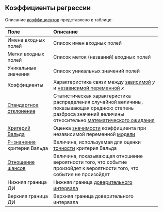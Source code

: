 ## Коэффициенты регрессии

Описание [коэффициентов](https://wiki.loginom.ru/articles/coefficient-of-regression.html) представлено в таблице:

| Поле | Описание |
|:--------------------|:----------|
| Имена входных полей | Список имен входных полей |
| Метки входных полей | Список меток (названий) входных полей |
| Уникальные значения | Список уникальных значений полей |
| Коэффициенты | Характеристика связи между [зависимой](https://wiki.loginom.ru/articles/output-variable.html) *y* и [независимой переменной](https://wiki.loginom.ru/articles/input-variable.html) *x* |
| [Стандартное отклонение](https://wiki.loginom.ru/articles/mean-square-deviation.html) | Статистическая характеристика распределения случайной величины, показывающая среднюю степень разброса значений величины относительно [математического ожидания](https://wiki.loginom.ru/articles/expectation-value.html) |
| [Критерий Вальда](https://wiki.loginom.ru/articles/wald-test.html) | Оценка [значимости](https://wiki.loginom.ru/articles/significance-regr.html) коэффициента при независимой переменной [модели](https://wiki.loginom.ru/articles/taught-model.html) |
| [P-значение](https://wiki.loginom.ru/articles/p-value.html) критерия Вальда | Величина, используемая для оценки [точности](https://wiki.loginom.ru/articles/precision.html) критерия Вальда |
| [Отношение шансов](https://wiki.loginom.ru/articles/odds-ratio.html) | Величина, показывающая отношение вероятности того, что событие произойдет к вероятности того, что событие не произойдет |
| Нижняя граница ДИ | Нижняя граница [доверительного интервала](https://wiki.loginom.ru/articles/confidence-interval.html) |
| Верхняя граница ДИ | Верхняя граница доверительного интервала |